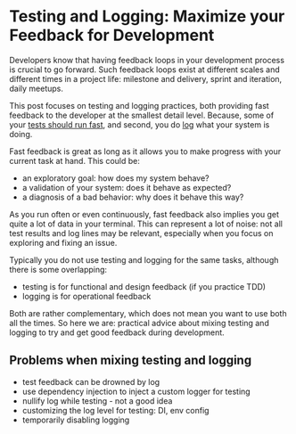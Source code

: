 Testing and Logging: Maximize your Feedback for Development
===========================================================

Developers know that having feedback loops in your development process is crucial to go forward. Such feedback loops exist at different scales and different times in a project life: milestone and delivery, sprint and iteration, daily meetups.

This post focuses on testing and logging practices, both providing fast feedback to the developer at the smallest detail level. Because, some of your [tests should run fast](https://pragprog.com/magazines/2012-01/unit-tests-are-first), and second, you do [log](http://12factor.net/logs) what your system is doing.

Fast feedback is great as long as it allows you to make progress with your current task at hand. This could be:

- an exploratory goal: how does my system behave?
- a validation of your system: does it behave as expected?
- a diagnosis of a bad behavior: why does it behave this way?

As you run often or even continuously, fast feedback also implies you get quite a lot of data in your terminal. This can represent a lot of noise: not all test results and log lines may be relevant, especially when you focus on exploring and fixing an issue.

Typically you do not use testing and logging for the same tasks, although there is some overlapping:

- testing is for functional and design feedback (if you practice TDD)
- logging is for operational feedback

Both are rather complementary, which does not mean you want to use both all the times. So here we are: practical advice about mixing testing and logging to try and get good feedback during development.


Problems when mixing testing and logging
--------------------------------------------------------

- test feedback can be drowned by log
- use dependency injection to inject a custom logger for testing
- nullify log while testing - not a good idea
- customizing the log level for testing: DI, env config
- temporarily disabling logging
